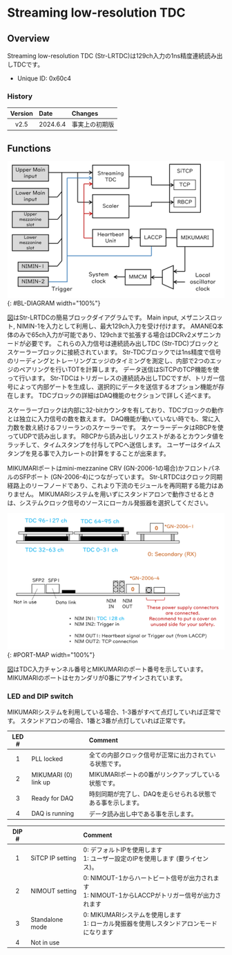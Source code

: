 # Streaming low-resolution TDC

## Overview

Streaming low-resolution TDC (Str-LRTDC)は129ch入力の1ns精度連続読み出しTDCです。

- Unique ID: 0x60c4

### History

|Version|Date|Changes|
|:----:|:----|:----|
|v2.5|2024.6.4|事実上の初期版|

## Functions

![BL-DIAGRAM](block-diagram.png "Simplified block diagram of Str-LRTDC."){: #BL-DIAGRAM width="100%"}


[図](#BL-DIAGRAM)はStr-LRTDCの簡易ブロックダイアグラムです。
Main input, メザニンスロット, NIMIN-1を入力として利用し、最大129ch入力を受け付けます。
AMANEQ本体のみで65ch入力が可能であり、129chまで拡張する場合はDCRv2メザニンカードが必要です。
これらの入力信号は連続読み出しTDC (Str-TDC)ブロックとスケーラーブロックに接続されています。
Str-TDCブロックでは1ns精度で信号のリーディングとトレーリングエッジのタイミングを測定し、内部で2つのエッジのペアリングを行いTOTを計算します。
データ送信はSiTCPのTCP機能を使って行います。
Str-TDCはトリガーレスの連続読み出しTDCですが、トリガー信号によって内部ゲートを生成し、選択的にデータを送信するオプション機能が存在します。
TDCブロックの詳細はDAQ機能のセクションで詳しく述べます。

スケーラーブロックは内部に32-bitカウンタを有しており、TDCブロックの動作とは独立に入力信号の数を数えます。
DAQ機能が動いていない時でも、常に入力数を数え続けるフリーランのスケーラーです。
スケーラーデータはRBCPを使ってUDPで読み出します。
RBCPから読み出しリクエストがあるとカウンタ値をラッチして、タイムスタンプを付与してPCへ送信します。
ユーザーはタイムスタンプを見る事で入力レートの計算をすることが出来ます。

MIKUMARIポートはmini-mezzanine CRV (GN-2006-1の場合)かフロントパネルのSFPポート (GN-2006-4)につながっています。
Str-LRTDCはクロック同期経路上のリーフノードであり、これより下流のモジュールを再同期する能力はありません。
MIKUMARIシステムを用いずにスタンドアロンで動作させるときは、システムクロック信号のソースにローカル発振器を選択してください。

![PORT-MAP](port-map.png "Port map of Str-LRTDC"){: #PORT-MAP width="100%"}

[図](#PORT-MAP)はTDC入力チャンネル番号とMIKUMARIのポート番号を示しています。
MIKUMARIのポートはセカンダリが0番にアサインされています。

### LED and DIP switch

MIKUMARIシステムを利用している場合、1-3番がすべて点灯していれば正常です。
スタンドアロンの場合、1番と3番が点灯していれば正常です。

|LED #||Comment|
|:----:|:----|:----|
|1| PLL locked| 全ての内部クロック信号が正常に出力されている状態です。 |
|2| MIKUMARI (0) link up| MIKUMARIポートの0番がリンクアップしている状態です。 |
|3| Ready for DAQ| 時刻同期が完了し、DAQを走らせられる状態である事を示します。 |
|4| DAQ is running| データ読み出し中である事を示します。 |

|DIP #||Comment|
|:----:|:----|:----|
|1| SiTCP IP setting | 0: デフォルトIPを使用します <br> 1: ユーザー設定のIPを使用します (要ライセンス)。|
|2| NIMOUT setting | 0: NIMOUT-1からハートビート信号が出力されます<br>1: NIMOUT-1からLACCPがトリガー信号が出力されます|
|3| Standalone mode | 0: MIKUMARIシステムを使用します<br>1: ローカル発振器を使用しスタンドアロンモードになります|
|4| Not in use | |

<!--
- DIP1: SiTCP IP setting
    - 0: デフォルトIPを使用します
    - 1: ユーザー設定のIPを使用します (要ライセンス)。
- DIP2: NIMOUT setting
    - 0: NIMOUT-1からハートビート信号が出力されます
    - 1: NIMOUT-1からLACCPがトリガー信号が出力されます
- DIP3: Standalone mode
    - 0: MIKUMARIシステムを使用します
    - 1: ローカル発振器を使用しスタンドアロンモードになります
- DIP4: Not in use
-->
